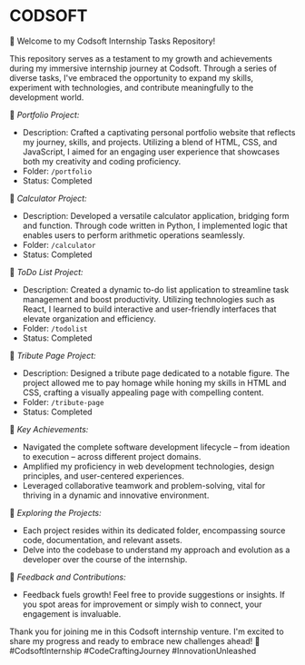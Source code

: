 # CODSOFT

👋 Welcome to my Codsoft Internship Tasks Repository!

This repository serves as a testament to my growth and achievements during my immersive internship journey at Codsoft. Through a series of diverse tasks, I've embraced the opportunity to expand my skills, experiment with technologies, and contribute meaningfully to the development world.

🎨 *Portfolio Project:*
- Description: Crafted a captivating personal portfolio website that reflects my journey, skills, and projects. Utilizing a blend of HTML, CSS, and JavaScript, I aimed for an engaging user experience that showcases both my creativity and coding proficiency.
- Folder: `/portfolio`
- Status: Completed

🧮 *Calculator Project:*
- Description: Developed a versatile calculator application, bridging form and function. Through code written in Python, I implemented logic that enables users to perform arithmetic operations seamlessly.
- Folder: `/calculator`
- Status: Completed

📝 *ToDo List Project:*
- Description: Created a dynamic to-do list application to streamline task management and boost productivity. Utilizing technologies such as React, I learned to build interactive and user-friendly interfaces that elevate organization and efficiency.
- Folder: `/todolist`
- Status: Completed

🌟 *Tribute Page Project:*
- Description: Designed a tribute page dedicated to a notable figure. The project allowed me to pay homage while honing my skills in HTML and CSS, crafting a visually appealing page with compelling content.
- Folder: `/tribute-page`
- Status: Completed

🚀 *Key Achievements:*
- Navigated the complete software development lifecycle – from ideation to execution – across different project domains.
- Amplified my proficiency in web development technologies, design principles, and user-centered experiences.
- Leveraged collaborative teamwork and problem-solving, vital for thriving in a dynamic and innovative environment.

🔗 *Exploring the Projects:*
- Each project resides within its dedicated folder, encompassing source code, documentation, and relevant assets.
- Delve into the codebase to understand my approach and evolution as a developer over the course of the internship.

🤝 *Feedback and Contributions:*
- Feedback fuels growth! Feel free to provide suggestions or insights. If you spot areas for improvement or simply wish to connect, your engagement is invaluable.

Thank you for joining me in this Codsoft internship venture. I'm excited to share my progress and ready to embrace new challenges ahead! 🚀 #CodsoftInternship #CodeCraftingJourney #InnovationUnleashed
